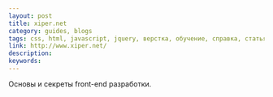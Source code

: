 ```yaml
---
layout: post
title: xiper.net
category: guides, blogs
tags: css, html, javascript, jquery, верстка, обучение, справка, статья, техника
link: http://www.xiper.net/
description:
keywords:
---
```


<p>Основы и секреты front-end разработки.</p>
